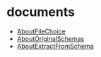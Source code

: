 # documents

* [AboutFileChoice](./AboutFileChoice.md)
* [AboutOriginalSchemas](./AboutOriginalSchemas.md)
* [AboutExtractFromSchema](./AboutExtractFromSchema.md)

[//]: # (vim:expandtab ff=unix fenc=utf-8 sw=2)

